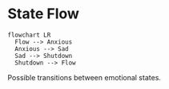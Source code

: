 # State Flow

```mermaid
flowchart LR
  Flow --> Anxious
  Anxious --> Sad
  Sad --> Shutdown
  Shutdown --> Flow
```

Possible transitions between emotional states.
